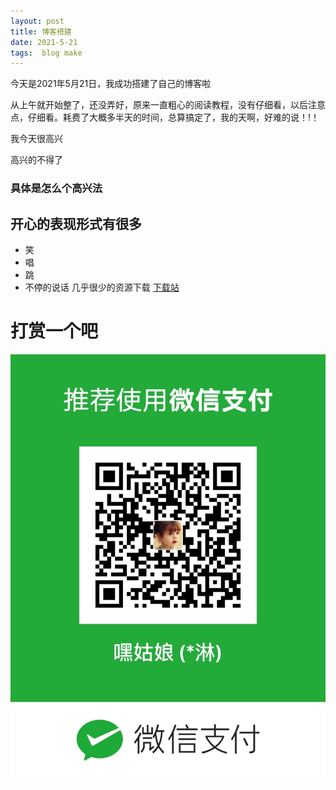 ```yaml
---
layout: post
title: 博客搭建
date: 2021-5-21
tags:  blog make 
---
```


今天是2021年5月21日，我成功搭建了自己的博客啦
 
   从上午就开始整了，还没弄好，原来一直粗心的阅读教程，没有仔细看，以后注意点，仔细看。耗费了大概多半天的时间，总算搞定了，我的天啊，好难的说！!！
  
我今天很高兴

高兴的不得了

### 具体是怎么个高兴法

## 开心的表现形式有很多

* 笑
* 唱
* 跳
* 不停的说话
几乎很少的资源下载 [下载站](https://oneair.herokuapp.com)

# **打赏一个吧**

![](/images/wpay.jpg)
